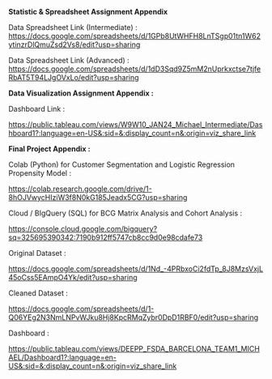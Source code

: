 **Statistic & Spreadsheet Assignment Appendix**

Data Spreadsheet Link (Intermediate) :
https://docs.google.com/spreadsheets/d/1GPb8UtWHFH8LnTSgp01tn1W62ytinzrDlQmuZsd2Vs8/edit?usp=sharing

Data Spreadsheet Link (Advanced) :
https://docs.google.com/spreadsheets/d/1dD3Sqd9Z5mM2nUprkxctse7tjfeRbAT5T94LJgOVxLo/edit?usp=sharing



**Data Visualization Assignment Appendix :**

Dashboard Link :

https://public.tableau.com/views/W9W10_JAN24_Michael_Intermediate/Dashboard1?:language=en-US&:sid=&:display_count=n&:origin=viz_share_link



**Final Project Appendix :**

Colab (Python) for Customer Segmentation and Logistic Regression Propensity Model :

https://colab.research.google.com/drive/1-8hOJVwycHIziW3f8N0kG185Jeadx5CG?usp=sharing


Cloud / BIgQuery (SQL) for BCG Matrix Analysis and Cohort Analysis :

https://console.cloud.google.com/bigquery?sq=325695390342:7190b912ff5747cb8cc9d0e98cdafe73


Original Dataset :

https://docs.google.com/spreadsheets/d/1Nd_-4PRbxoCi2fdTp_8J8MzsVxjL45oCss5EAmpO4Yk/edit?usp=sharing


Cleaned Dataset :

https://docs.google.com/spreadsheets/d/1-Q06YEg2N3NmLNPvWJku8Hj8KpcRMqZybr0DpD1RBF0/edit?usp=sharing


Dashboard :

https://public.tableau.com/views/DEEPP_FSDA_BARCELONA_TEAM1_MICHAEL/Dashboard1?:language=en-US&:sid=&:display_count=n&:origin=viz_share_link
